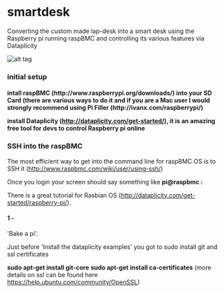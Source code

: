 smartdesk
=========

Converting the custom made lap-desk into a smart desk using the Raspberry pi running raspBMC and  controlling its various features via Dataplicity

![alt tag](https://raw.githubusercontent.com/vivek306/smartdesk/master/images/SetupEffects.jpg)

<h3>
initial setup
</h3>

<h4>
intall raspBMC (http://www.raspberrypi.org/downloads/) into your SD Card (there are various ways to do it and if you are a Mac user I would strongly recommend using Pi Filler (http://ivanx.com/raspberrypi/) 

install Dataplicity (http://dataplicity.com/get-started/), it is an amazing free tool for devs to control Raspberry pi online
</h4>

<h3>
SSH into the raspBMC
</h3>

The most efficient way to get into the command line for raspBMC OS is to SSH it (http://www.raspbmc.com/wiki/user/using-ssh/)

Once you login your screen should say something like
<b>pi@raspbmc :</b>

There is a great tutorial for Rasbian OS (http://dataplicity.com/get-started/raspberry-pi/). 

<h4>1 - </h4> 'Bake a pi'.

Just before 'Install the dataplicity examples' you got to sudo install git and ssl certificates

<b>sudo apt-get install git-core</b>
<b>sudo apt-get install ca-certificates</b> (more details on ssl can be found here https://help.ubuntu.com/community/OpenSSL)




